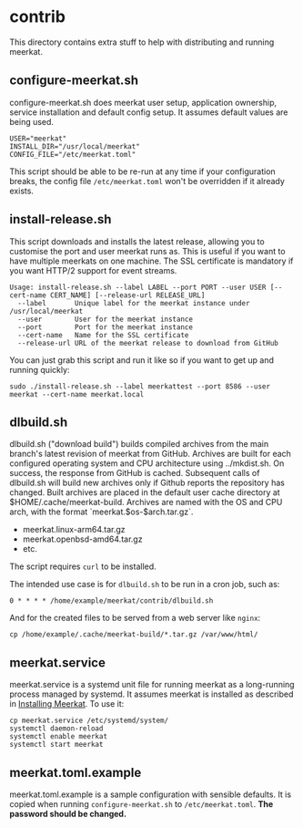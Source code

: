 # contrib

This directory contains extra stuff to help with distributing and running meerkat.

## configure-meerkat.sh
configure-meerkat.sh does meerkat user setup, application ownership, service installation and default config setup.
It assumes default values are being used.

```
USER="meerkat" 
INSTALL_DIR="/usr/local/meerkat" 
CONFIG_FILE="/etc/meerkat.toml" 
```

This script should be able to be re-run at any time if your configuration breaks, the config file `/etc/meerkat.toml` won't be overridden if it already exists.

## install-release.sh

This script downloads and installs the latest release, allowing you to customise the port and user meerkat runs as.
This is useful if you want to have multiple meerkats on one machine.
The SSL certificate is mandatory if you want HTTP/2 support for event streams.

```
Usage: install-release.sh --label LABEL --port PORT --user USER [--cert-name CERT_NAME] [--release-url RELEASE_URL]
  --label       Unique label for the meerkat instance under /usr/local/meerkat
  --user        User for the meerkat instance
  --port        Port for the meerkat instance
  --cert-name   Name for the SSL certificate
  --release-url URL of the meerkat release to download from GitHub
```

You can just grab this script and run it like so if you want to get up and running quickly:

```
sudo ./install-release.sh --label meerkattest --port 8586 --user meerkat --cert-name meerkat.local
```



## dlbuild.sh

dlbuild.sh ("download build") builds compiled archives from the main branch's latest revision of meerkat from GitHub.
Archives are built for each configured operating system and CPU architecture using ../mkdist.sh.
On success, the response from GitHub is cached.
Subsequent calls of dlbuild.sh will build new archives only if Github reports the repository has changed.
Built archives are placed in the default user cache directory at $HOME/.cache/meerkat-build.
Archives are named with the OS and CPU arch, with the format `meerkat.$os-$arch.tar.gz`.

* meerkat.linux-arm64.tar.gz
* meerkat.openbsd-amd64.tar.gz
* etc.

The script requires `curl` to be installed.

The intended use case is for `dlbuild.sh` to be run in a cron job, such as:

	0 * * * * /home/example/meerkat/contrib/dlbuild.sh

And for the created files to be served from a web server like `nginx`:

	cp /home/example/.cache/meerkat-build/*.tar.gz /var/www/html/

## meerkat.service

meerkat.service is a systemd unit file for running meerkat as a long-running process managed by systemd.
It assumes meerkat is installed as described in [Installing Meerkat][install].
To use it:

	cp meerkat.service /etc/systemd/system/
	systemctl daemon-reload
	systemctl enable meerkat
	systemctl start meerkat

[install]: https://meerkat.run/install

## meerkat.toml.example
meerkat.toml.example is a sample configuration with sensible defaults. It is copied when running `configure-meerkat.sh` to `/etc/meerkat.toml`.
**The password should be changed.**
